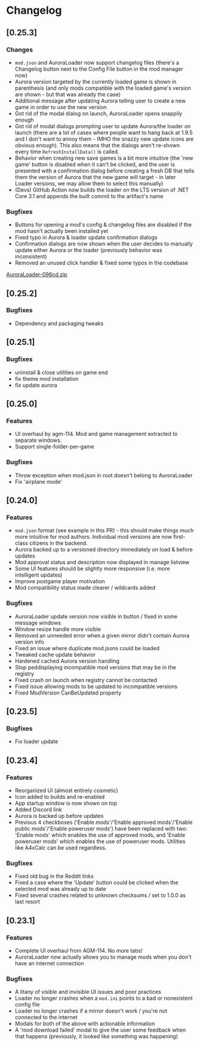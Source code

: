 # Changelog

## [0.25.3]

### Changes
- `mod.json` and AuroraLoader now support changelog files (there's a Changelog button next to the Config File button in the mod manager now)
- Aurora version targeted by the currently loaded game is shown in parenthesis (and only mods compatible with the loaded game's version are shown - but that was already the case)
- Additional message after updating Aurora telling user to create a new game in order to use the new version
- Got rid of the modal dialog on launch, AuroraLoader opens snappily enough
- Got rid of modal dialogs prompting user to update Aurora/the loader on launch (there are a lot of cases where people want to hang back at 1.9.5 and I don't want to annoy them - IMHO the snazzy new update icons are obvious enough). This also means that the dialogs aren't re-shown every time `RefreshInstallData()` is called.
- Behavior when creating new save games is a bit more intuitive (the 'new game' button is disabled when it can't be clicked, and the user is presented with a confirmation dialog before creating a fresh DB that tells them the version of Aurora that the new game will target - in later Loader versions, we may allow them to select this manually)
- (Devs) GitHub Action now builds the loader on the LTS version of .NET Core 3.1 and appends the built commit to the artifact's name

### Bugfixes
- Buttons for opening a mod's config & changelog files are disabled if the mod hasn't actually been installed yet
- Fixed typo in Aurora & loader update confirmation dialogs
- Confirmation dialogs are now shown when the user decides to manually update either Aurora or the loader (previously behavior was inconsistent)
- Removed an unused click handler & fixed some typos in the codebase

[AuroraLoader-096cd.zip](https://github.com/Aurora-Modders/AuroraLoader/files/4693370/AuroraLoader-096cd.zip)

## [0.25.2]

### Bugfixes
- Dependency and packaging tweaks

## [0.25.1]

### Bugfixes

- uninstall & close utilities on game end
- fix theme mod installation
- fix update aurora

## [0.25.0]

### Features

- UI overhaul by agm-114. Mod and game management extracted to separate windows.
- Support single-folder-per-game

### Bugfixes

- Throw exception when mod.json in root doesn't belong to AuroraLoader
- Fix 'airplane mode'

## [0.24.0]

### Features
- `mod.json` format (see example in this PR) - this should make things much more intuitive for mod authors. Individual mod versions are now first-class citizens in the backend.
- Aurora backed up to a versioned directory immediately on load & before updates
- Mod approval status and description now displayed in manage listview
- Some UI features should be slightly more responsive (i.e. more intelligent updates)
- Improve postgame player motivation
- Mod compatibility status made clearer / wildcards added

### Bugfixes
- AuroraLoader update version now visible in button / fixed in some message windows
- Window resize handle more visible
- Removed an unneeded error when a given mirror didn't contain Aurora version info
- Fixed an issue where duplicate mod.jsons could be loaded
- Tweaked cache update behavior
- Hardened cached Aurora version handling
- Stop peddisplaying incompatible mod versions that may be in the registry
- Fixed crash on launch when registry cannot be contacted
- Fixed issue allowing mods to be updated to incompatible versions
- Fixed ModVersion CanBeUpdated property

## [0.23.5]

### Bugfixes

- Fix loader update

## [0.23.4]

### Features
- Reorganized UI (almost entirely cosmetic)
- Icon added to builds and re-enabled
- App startup window is now shown on top
- Added Discord link
- Aurora is backed up before updates
- Previous 4 checkboxes ('Enable mods'/'Enable approved mods'/'Enable public mods'/'Enable poweruser mods') have been replaced with two: 'Enable mods' which enables the use of approved mods, and 'Enable poweruser mods' which enables the use of poweruser mods. Utilities like A4xCalc can be used regardless.

### Bugfixes
- Fixed old bug in the Reddit links
- Fixed a case where the 'Update' button could be clicked when the selected mod was already up to date
- Fixed several crashes related to unknown checksums / set to 1.0.0 as last resort

## [0.23.1]

### Features
- Complete UI overhaul from AGM-114. No more tabs!
- AuroraLoader now actually allows you to manage mods when you don't have an internet connection

### Bugfixes
- A litany of visible and invisible UI issues and poor practices
- Loader no longer crashes when a `mod.ini` points to a bad or nonexistent config file
- Loader no longer crashes if a mirror doesn't work / you're not connected to the internet
- Modals for both of the above with actionable information
- A 'mod download failed' modal to give the user some feedback when that happens (previously, it looked like something was happening)
